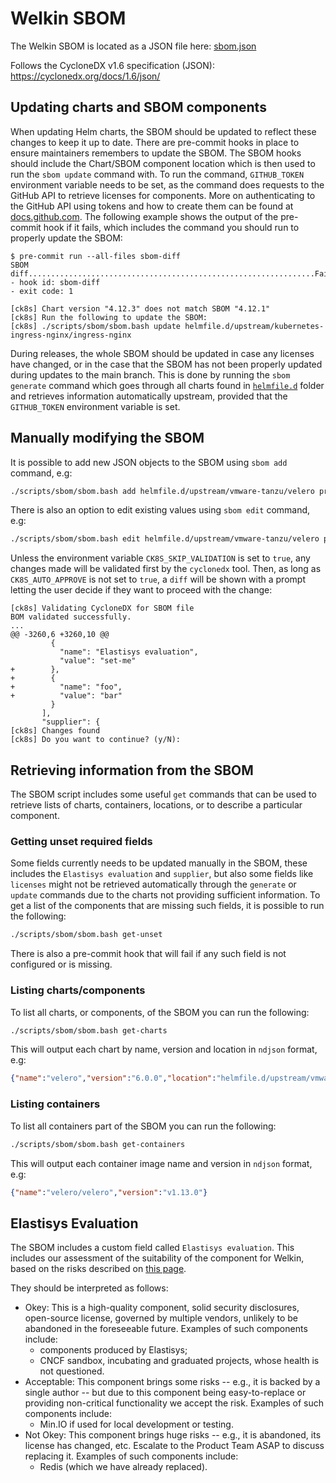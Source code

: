 # Welkin SBOM

The Welkin SBOM is located as a JSON file here: [sbom.json](./sbom.json)

Follows the CycloneDX v1.6 specification (JSON): <https://cyclonedx.org/docs/1.6/json/>

## Updating charts and SBOM components

When updating Helm charts, the SBOM should be updated to reflect these changes to keep it up to date.
There are pre-commit hooks in place to ensure maintainers remembers to update the SBOM.
The SBOM hooks should include the Chart/SBOM component location which is then used to run the `sbom update` command with.
To run the command, `GITHUB_TOKEN` environment variable needs to be set, as the command does requests to the GitHub API to retrieve licenses for components.
More on authenticating to the GitHub API using tokens and how to create them can be found at [docs.github.com](https://docs.github.com/en/rest/authentication/authenticating-to-the-rest-api?apiVersion=2022-11-28).
The following example shows the output of the pre-commit hook if it fails, which includes the command you should run to properly update the SBOM:

```console
$ pre-commit run --all-files sbom-diff
SBOM diff................................................................Failed
- hook id: sbom-diff
- exit code: 1

[ck8s] Chart version "4.12.3" does not match SBOM "4.12.1"
[ck8s] Run the following to update the SBOM:
[ck8s] ./scripts/sbom/sbom.bash update helmfile.d/upstream/kubernetes-ingress-nginx/ingress-nginx
```

During releases, the whole SBOM should be updated in case any licenses have changed, or in the case that the SBOM has not been properly updated during updates to the main branch.
This is done by running the `sbom generate` command which goes through all charts found in [`helmfile.d`](../helmfile.d/) folder and retrieves information automatically upstream, provided that the `GITHUB_TOKEN` environment variable is set.

## Manually modifying the SBOM

It is possible to add new JSON objects to the SBOM using `sbom add` command, e.g:

```sh
./scripts/sbom/sbom.bash add helmfile.d/upstream/vmware-tanzu/velero properties "foo" "bar"
```

There is also an option to edit existing values using `sbom edit` command, e.g:

```sh
./scripts/sbom/sbom.bash edit helmfile.d/upstream/vmware-tanzu/velero properties
```

Unless the environment variable `CK8S_SKIP_VALIDATION` is set to `true`, any changes made will be validated first by the `cyclonedx` tool.
Then, as long as `CK8S_AUTO_APPROVE` is not set to `true`, a `diff` will be shown with a prompt letting the user decide if they want to proceed with the change:

```console
[ck8s] Validating CycloneDX for SBOM file
BOM validated successfully.
...
@@ -3260,6 +3260,10 @@
         {
           "name": "Elastisys evaluation",
           "value": "set-me"
+        },
+        {
+          "name": "foo",
+          "value": "bar"
         }
       ],
       "supplier": {
[ck8s] Changes found
[ck8s] Do you want to continue? (y/N):
```

## Retrieving information from the SBOM

The SBOM script includes some useful `get` commands that can be used to retrieve lists of charts, containers, locations, or to describe a particular component.

### Getting unset required fields

Some fields currently needs to be updated manually in the SBOM, these includes the `Elastisys evaluation` and `supplier`, but also some fields like `licenses` might not be retrieved automatically through the `generate` or `update` commands due to the charts not providing sufficient information.
To get a list of the components that are missing such fields, it is possible to run the following:

```sh
./scripts/sbom/sbom.bash get-unset
```

There is also a pre-commit hook that will fail if any such field is not configured or is missing.

### Listing charts/components

To list all charts, or components, of the SBOM you can run the following:

```sh
./scripts/sbom/sbom.bash get-charts
```

This will output each chart by name, version and location in `ndjson` format, e.g:

```json
{"name":"velero","version":"6.0.0","location":"helmfile.d/upstream/vmware-tanzu/velero"}
```

### Listing containers

To list all containers part of the SBOM you can run the following:

```sh
./scripts/sbom/sbom.bash get-containers
```

This will output each container image name and version in `ndjson` format, e.g:

```json
{"name":"velero/velero","version":"v1.13.0"}
```

## Elastisys Evaluation

The SBOM includes a custom field called `Elastisys evaluation`.
This includes our assessment of the suitability of the component for Welkin, based on the risks described on [this page](https://elastisys.io/welkin/adr/#how-are-architectural-decisions-taken).

They should be interpreted as follows:

- Okey: This is a high-quality component, solid security disclosures, open-source license, governed by multiple vendors, unlikely to be abandoned in the foreseeable future. Examples of such components include:
    - components produced by Elastisys;
    - CNCF sandbox, incubating and graduated projects, whose health is not questioned.
- Acceptable: This component brings some risks -- e.g., it is backed by a single author -- but due to this component being easy-to-replace or providing non-critical functionality we accept the risk. Examples of such components include:
    - Min.IO if used for local development or testing.
- Not Okey: This component brings huge risks -- e.g., it is abandoned, its license has changed, etc. Escalate to the Product Team ASAP to discuss replacing it. Examples of such components include:
    - Redis (which we have already replaced).
